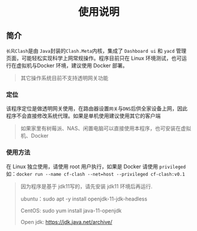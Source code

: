 <h1 align="center" dir="auto">使用说明</h1>

## 简介

`长风Clash`是由 `Java`封装的`Clash.Meta`内核，集成了 `Dashboard ui` 和 `yacd` 管理页面，可能轻松实现科学上网常规操作。程序目前只在 Linux 环境测试，也可运行在虚拟机与Docker 环境，建议使用 Docker 部署。

> 其它操作系统目前不支持透明网关功能

### 定位

该程序定位是做透明网关使用，在路由器设置`网关`与`DNS`后供全家设备上网，因此程序不会直接修改系统代理。如果是单机使用建议使用其它的客户端

> 如果家里有树莓派、NAS、闲置电脑可以直接使用本程序，也可安装在虚拟机、Docker

### 使用方法

在 Linux 独立使用，请使用 root 用户执行，如果是 Docker 请使用 `privileged` 如：`docker run --name cf-clash --net=host --privileged cf-clash:v0.1`

> 因为程序是基于 jdk11写的，请先安装 jdk11 环境后再运行.
> 
> ubuntu：sudo apt -y install openjdk-11-jdk-headless
> 
> CentOS:  sudo yum install java-11-openjdk
> 
> Open jdk: https://jdk.java.net/archive/

